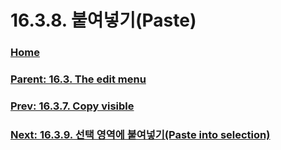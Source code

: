 # 16.3.8. 붙여넣기(Paste)

### [Home](./00-home.md)
### [Parent: 16.3. The edit menu](./16-03-00-the-edit-menu.md)
### [Prev: 16.3.7. Copy visible](./16-03-07-copy-visible.md)
### [Next: 16.3.9. 선택 영역에 붙여넣기(Paste into selection)](./16-03-09-paste-into-selection.md)

